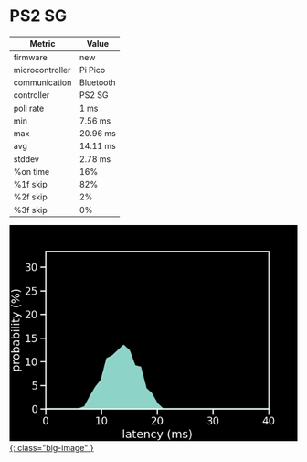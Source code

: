 # PS2 SG

| Metric          | Value     |
| --------------- | --------- |
| firmware        | new       |
| microcontroller | Pi Pico   |
| communication   | Bluetooth |
| controller      | PS2 SG    |
| poll rate       | 1 ms      |
| min             | 7.56 ms   |
| max             | 20.96 ms  |
| avg             | 14.11 ms  |
| stddev          | 2.78 ms   |
| %on time        | 16%       |
| %1f skip        | 82%       |
| %2f skip        | 2%        |
| %3f skip        | 0%        |

[![Graph](/assets/images/results/santroller_bt_ps2_guitar_n.png){: class="big-image" }](/assets/images/results/santroller_bt_ps2_guitar_n.png)
